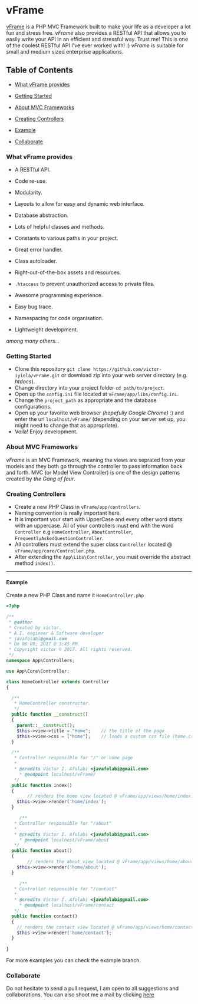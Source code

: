 # vFrame

[vFrame](https://github.com/victor-iyiola/vFrame#readme) is a PHP MVC Framework built to make your life as a developer a lot fun and stress free.
*vFrame* also provides a RESTful API that allows you to easily write your API in an efficient and stressful way. Trust me! This is one of the coolest RESTful API I've ever worked with! :)
*vFrame* is suitable for small and medium sized enterprise applications.


## Table of Contents

* [What vFrame provides](#what-vframe-provides)

* [Getting Started](#getting-started)

* [About MVC Frameworks](#about-mvc-frameworks)

* [Creating Controllers](#creating-controllers)

* [Example](#example)

* [Collaborate](#collaborate)

### What vFrame provides

* A RESTful API.

* Code re-use.

* Modularity.

* Layouts to allow for easy and dynamic web interface.

* Database abstraction.

* Lots of helpful classes and methods.

* Constants to various paths in your project.

* Great error handler.

* Class autoloader.

* Right-out-of-the-box assets and resources.

* `.htaccess` to prevent unauthorized access to private files.

* Awesome programming experience.

* Easy bug trace.

* Namespacing for code organisation.

* Lightweight development.

_among many others..._

### Getting Started

* Clone this repository `git clone https://github.com/victor-iyiola/vFrame.git` or download zip into your web server directory (e.g. _htdocs_).
* Change directory into your project folder `cd path/to/project`.
* Open up the `config.ini` file located at `vFrame/app/libs/config.ini`.
* Change the `project_path` as appropriate and the database configurations.
* Open up your favorite web browser _(hopefully Google Chrome)_ :) and enter the url `localhost/vFrame/` (depending on your server set up, you might need to change that as appropriate).
* Voila! Enjoy development.


### About MVC Frameworks

*vFrame* is an MVC Framework, meaning the views are seprated from your models and they both go through the controller to pass information back and forth.
MVC (or Model View Controller) is one of the design patterns created by _the Gang of four_.


### Creating Controllers

* Create a new PHP Class in `vFrame/app/controllers`.
* Naming convention is really important here.
* It is important your start with UpperCase and every other word starts with an uppercase. All of your controllers must end with the word `Controller` e.g `HomeController`, `AboutController`, `FrequentlyAskedQuestionController`.
* All controllers must extend the super class `Controller` located @ `vFrame/app/core/Controller.php`.
* After extending the `App\Libs\Controller`, you must override the abstract method `index()`.

----------

#### Example

Create a new PHP Class and name it `HomeController.php`

```PHP
<?php

/**
 * @author
 * Created by victor.
 * A.I. engineer & Software developer
 * javafolabi@gmail.com
 * On 06 09, 2017 @ 3:45 PM
 * Copyright victor © 2017. All rights reserved.
 */
namespace App\Controllers;

use App\Core\Controller;

class HomeController extends Controller
{

  /**
   * HomeController constructor.
   */
  public function __construct()
  {
    parent::__construct();
    $this->view->title = "Home";	// the title of the page
    $this->view->css = ["home"];	// loads a custom css file (home.css)
  }

  /**
   * Controller responsible for "/" or home page
   * 
   * @credits Victor I. Afolabi <javafolabi@gmail.com> 
	 * @endpoint localhost/vFrame/
   */
  public function index()
  {
		// renders the home view located @ vFrame/app/views/home/index.php
    $this->view->render('home/index'); 
  }

	 /**
   * Controller responsible for "/about"
   *
   * @credits Victor I. Afolabi <javafolabi@gmail.com>
	 * @endpoint localhost/vFrame/about
   */
  public function about()
  {
		// renders the about view located @ vFrame/app/views/home/about.php
    $this->view->render('home/about'); 
  }

	 /**
   * Controller responsible for "/contact"
   * 
   * @credits Victor I. Afolabi <javafolabi@gmail.com>
	 * @endpoint localhost/vFrame/contact
   */
  public function contact()
  {
    // renders the contact view located @ vFrame/app/views/home/contact.php
    $this->view->render('home/contact'); 
  }
  
}
```

For more examples you can check the example branch. 

### Collaborate

Do not hesitate to send a pull request, I am open to all suggestions and collaborations. You can also shoot me a mail by clicking [here](mailto:javafolabi@gmail.com)
